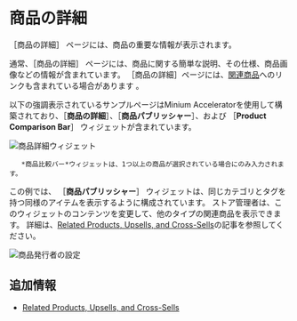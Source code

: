 # 商品の詳細

［商品の詳細］ ページには、商品の重要な情報が表示されます。

通常、［商品の詳細］ ページには、商品に関する簡単な説明、その仕様、商品画像などの情報が含まれています。 ［商品の詳細］ページには、[関連商品](../../managing-a-catalog/creating-and-managing-products/products/related-products-up-sells-and-cross-sells.md)へのリンクも含まれている場合があります 。

以下の強調表示されているサンプルページはMinium Acceleratorを使用して構築されており、［**商品の詳細**］、［**商品パブリッシャー**］、および ［**Product Comparison Bar**］ ウィジェットが含まれています。

![商品詳細ウィジェット](./product-details/images/01.png)

```{note}
   *商品比較バー*ウィジェットは、1つ以上の商品が選択されている場合にのみ入力されます。
```

この例では、 ［**商品パブリッシャー**］ ウィジェットは、同じカテゴリとタグを持つ同様のアイテムを表示するように構成されています。 ストア管理者は、このウィジェットのコンテンツを変更して、他のタイプの関連商品を表示できます。 詳細は、[Related Products, Upsells, and Cross-Sells](../../managing-a-catalog/creating-and-managing-products/products/related-products-up-sells-and-cross-sells.md)の記事を参照してください。

![商品発行者の設定](./product-details/images/02.png)

<a name="additional-information" />

## 追加情報

* [Related Products, Upsells, and Cross-Sells](../../managing-a-catalog/creating-and-managing-products/products/related-products-up-sells-and-cross-sells.md)

